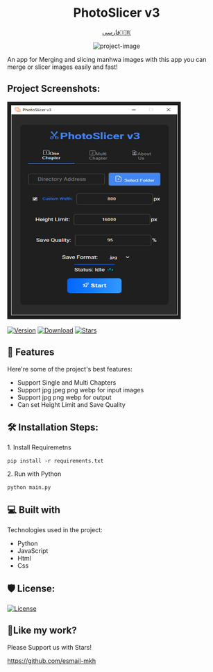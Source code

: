 <h1 align="center" id="title">PhotoSlicer v3</h1>

<p align="center"><a href="#test">فارسی🇮🇷</a></p>

<p align="center"><img src="https://raw.githubusercontent.com/esmail-mkh/PhotoSlicer/main/assets/icon.ico" alt="project-image"></p>

<p id="description">An app for Merging and slicing manhwa images with this app you can merge or slicer images easily and fast!</p>

<h2>Project Screenshots:</h2>

<img src="https://raw.githubusercontent.com/esmail-mkh/PhotoSlicer/main/assets/app-image.jpg" alt="project-screenshot" width="400" height="500/">


[![Version](https://img.shields.io/github/v/release/bepass-org/oblivion-desktop?label=Version&color=blue)](https://github.com/esmail-mkh/PhotoSlicer/releases/latest)
[![Download](https://img.shields.io/github/downloads/bepass-org/oblivion-desktop/total?label=Downloads)](https://github.com/esmail-mkh/PhotoSlicer/releases/latest)
[![Stars](https://img.shields.io/github/stars/esmail-mkh/PhotoSlicer?style=flat&label=Stars&color=tomato
)](https://github.com/esmail-mkh/PhotoSlicer)

  
  
<h2>🧐 Features</h2>

Here're some of the project's best features:

*   Support Single and Multi Chapters
*   Support jpg jpeg png webp for input images
*   Support jpg png webp for output
*   Can set Height Limit and Save Quality

<h2>🛠️ Installation Steps:</h2>

<p>1. Install Requiremetns</p>

```
pip install -r requirements.txt
```

<p>2. Run with Python</p>

```
python main.py
```

  
  
<h2>💻 Built with</h2>

Technologies used in the project:

*   Python
*   JavaScript
*   Html
*   Css

<h2>🛡️ License:</h2>

[![License](https://img.shields.io/badge/License-Restrictive-f84e29.svg?color=white)](LICENSE.md)

<h2>💖Like my work?</h2>

Please Support us with Stars!<p>https://github.com/esmail-mkh</p>
